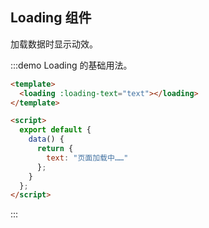 ## Loading 组件

加载数据时显示动效。

:::demo Loading 的基础用法。

```html
<template>
  <loading :loading-text="text"></loading>
</template>

<script>
  export default {
    data() {
      return {
        text: "页面加载中……"
      };
    }
  };
</script>
```

:::
